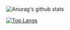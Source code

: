 ![Anurag's github stats](https://github-readme-stats.vercel.app/api?username=devjmetivier&show_icons=true&theme=dark)

[![Top Langs](https://github-readme-stats.vercel.app/api/top-langs/?username=devjmetivier&layout=compact&theme=dark)](https://github.com/anuraghazra/github-readme-stats)
